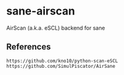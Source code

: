 # sane-airscan
AirScan (a.k.a. eSCL) backend for sane

## References

`https://github.com/kno10/python-scan-eSCL`
`https://github.com/SimulPiscator/AirSane`
